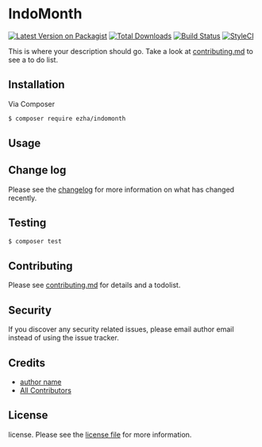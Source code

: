# IndoMonth

[![Latest Version on Packagist][ico-version]][link-packagist]
[![Total Downloads][ico-downloads]][link-downloads]
[![Build Status][ico-travis]][link-travis]
[![StyleCI][ico-styleci]][link-styleci]

This is where your description should go. Take a look at [contributing.md](contributing.md) to see a to do list.

## Installation

Via Composer

``` bash
$ composer require ezha/indomonth
```

## Usage

## Change log

Please see the [changelog](changelog.md) for more information on what has changed recently.

## Testing

``` bash
$ composer test
```

## Contributing

Please see [contributing.md](contributing.md) for details and a todolist.

## Security

If you discover any security related issues, please email author email instead of using the issue tracker.

## Credits

- [author name][link-author]
- [All Contributors][link-contributors]

## License

license. Please see the [license file](license.md) for more information.

[ico-version]: https://img.shields.io/packagist/v/ezha/indomonth.svg?style=flat-square
[ico-downloads]: https://img.shields.io/packagist/dt/ezha/indomonth.svg?style=flat-square
[ico-travis]: https://img.shields.io/travis/ezha/indomonth/master.svg?style=flat-square
[ico-styleci]: https://styleci.io/repos/12345678/shield

[link-packagist]: https://packagist.org/packages/ezha/indomonth
[link-downloads]: https://packagist.org/packages/ezha/indomonth
[link-travis]: https://travis-ci.org/ezha/indomonth
[link-styleci]: https://styleci.io/repos/12345678
[link-author]: https://github.com/ezha
[link-contributors]: ../../contributors
